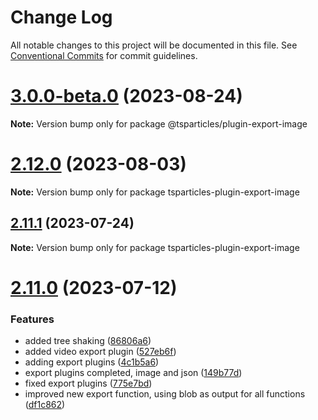 # Change Log

All notable changes to this project will be documented in this file.
See [Conventional Commits](https://conventionalcommits.org) for commit guidelines.

# [3.0.0-beta.0](https://github.com/matteobruni/tsparticles/compare/v2.12.0...v3.0.0-beta.0) (2023-08-24)

**Note:** Version bump only for package @tsparticles/plugin-export-image

# [2.12.0](https://github.com/matteobruni/tsparticles/compare/v2.11.1...v2.12.0) (2023-08-03)

**Note:** Version bump only for package tsparticles-plugin-export-image

## [2.11.1](https://github.com/matteobruni/tsparticles/compare/v2.11.0...v2.11.1) (2023-07-24)

**Note:** Version bump only for package tsparticles-plugin-export-image

# [2.11.0](https://github.com/matteobruni/tsparticles/compare/v2.10.1...v2.11.0) (2023-07-12)

### Features

-   added tree shaking ([86806a6](https://github.com/matteobruni/tsparticles/commit/86806a6054d89b050567599daab20da3b643b788))
-   added video export plugin ([527eb6f](https://github.com/matteobruni/tsparticles/commit/527eb6f3db294f673b635e37a97be160fc420fed))
-   adding export plugins ([4c1b5a6](https://github.com/matteobruni/tsparticles/commit/4c1b5a649eba2cb7d8382c2177b90515864a7402))
-   export plugins completed, image and json ([149b77d](https://github.com/matteobruni/tsparticles/commit/149b77d2995f213f6bf5fcca55c083b267eb4206))
-   fixed export plugins ([775e7bd](https://github.com/matteobruni/tsparticles/commit/775e7bd53b9615fe471660d106c5747bf0cfda3b))
-   improved new export function, using blob as output for all functions ([df1c862](https://github.com/matteobruni/tsparticles/commit/df1c8620e4cbeb3267423cb1aee4edc8e29253d8))
